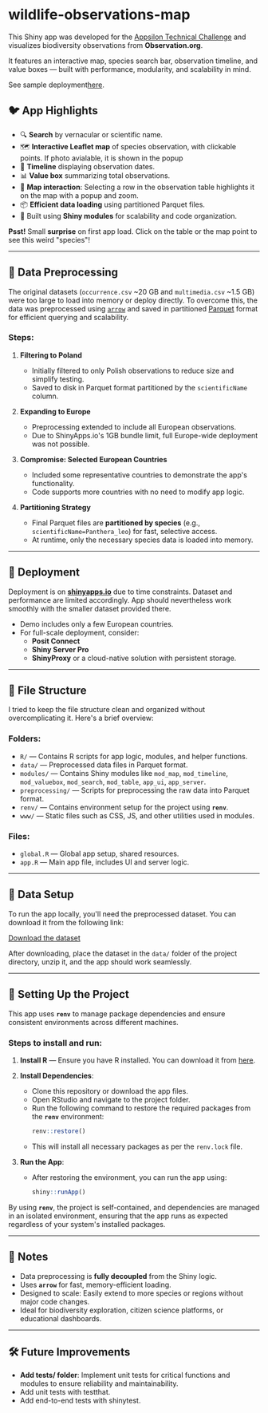 # wildlife-observations-map

This Shiny app was developed for the [Appsilon Technical Challenge](https://appsilon.com) and visualizes biodiversity observations from **Observation.org**.

It features an interactive map, species search bar, observation timeline, and value boxes — built with performance, modularity, and scalability in mind.

See sample deployment[here](https://julianguillo.shinyapps.io/biodiversity_dashboard/).


## 🐦 App Highlights

- 🔍 **Search** by vernacular or scientific name.
- 🗺️ **Interactive Leaflet map** of species observation, with clickable points. If photo avialable, it is shown in the popup
- 📆 **Timeline** displaying observation dates.
- 📊 **Value box** summarizing total observations.
- 🧭 **Map interaction**: Selecting a row in the observation table highlights it on the map with a popup and zoom.
- 📦 **Efficient data loading** using partitioned Parquet files.
- 🧱 Built using **Shiny modules** for scalability and code organization.


**Psst!** Small **surprise** on first app load. Click on the table or the map point to see this weird "species"!

---

## 🔄 Data Preprocessing

The original datasets (`occurrence.csv` ~20 GB and `multimedia.csv` ~1.5 GB) were too large to load into memory or deploy directly. To overcome this, the data was preprocessed using [`arrow`](https://arrow.apache.org/) and saved in partitioned [Parquet](https://parquet.apache.org/) format for efficient querying and scalability.

### Steps:

1. **Filtering to Poland**
   - Initially filtered to only Polish observations to reduce size and simplify testing.
   - Saved to disk in Parquet format partitioned by the `scientificName` column.

2. **Expanding to Europe**
   - Preprocessing extended to include all European observations.
   - Due to ShinyApps.io's 1GB bundle limit, full Europe-wide deployment was not possible.

3. **Compromise: Selected European Countries**
   - Included some representative countries to demonstrate the app's functionality.
   - Code supports more countries with no need to modify app logic.

4. **Partitioning Strategy**
   - Final Parquet files are **partitioned by species** (e.g., `scientificName=Panthera_leo`) for fast, selective access.
   - At runtime, only the necessary species data is loaded into memory.

---

## 🚀 Deployment

Deployment is on [**shinyapps.io**](https://julianguillo.shinyapps.io/biodiversity_dashboard/) due to time constraints. Dataset and performance are limited accordingly. App should nevertheless work smoothly with the smaller dataset provided there.

- Demo includes only a few European countries.
- For full-scale deployment, consider:
  - **Posit Connect**
  - **Shiny Server Pro**
  - **ShinyProxy** or a cloud-native solution with persistent storage.

---

## 📁 File Structure

I tried to keep the file structure clean and organized without overcomplicating it. Here's a brief overview:

### Folders:
- `R/` — Contains R scripts for app logic, modules, and helper functions.
- `data/` — Preprocessed data files in Parquet format.
- `modules/` — Contains Shiny modules like `mod_map`, `mod_timeline`, `mod_valuebox`, `mod_search`, `mod_table`, `app_ui`, `app_server`.
- `preprocessing/` — Scripts for preprocessing the raw data into Parquet format.
- `renv/` — Contains environment setup for the project using **`renv`**.
- `www/` — Static files such as CSS, JS, and other utilities used in modules.

### Files:
- `global.R` — Global app setup, shared resources.
- `app.R` — Main app file, includes UI and server logic.

---

## 🔄 Data Setup

To run the app locally, you'll need the preprocessed dataset. You can download it from the following link:

[Download the dataset](https://drive.google.com/file/d/1tiAuXvj_-b3kHcYxcCvtDVdeTgyE8dZ9/view?usp=drive_link)

After downloading, place the dataset in the `data/` folder of the project directory, unzip it, and the app should work seamlessly.

---

## 🔧 Setting Up the Project

This app uses **`renv`** to manage package dependencies and ensure consistent environments across different machines.

### Steps to install and run:

1. **Install R** — Ensure you have R installed. You can download it from [here](https://cran.r-project.org/).

2. **Install Dependencies**:
   - Clone this repository or download the app files.
   - Open RStudio and navigate to the project folder.
   - Run the following command to restore the required packages from the **`renv`** environment:
     ```r
     renv::restore()
     ```
   - This will install all necessary packages as per the `renv.lock` file.

3. **Run the App**:
   - After restoring the environment, you can run the app using:
     ```r
     shiny::runApp()
     ```

By using **`renv`**, the project is self-contained, and dependencies are managed in an isolated environment, ensuring that the app runs as expected regardless of your system's installed packages.

---

## 📌 Notes

- Data preprocessing is **fully decoupled** from the Shiny logic.
- Uses **`arrow`** for fast, memory-efficient loading.
- Designed to scale: Easily extend to more species or regions without major code changes.
- Ideal for biodiversity exploration, citizen science platforms, or educational dashboards.

---

## 🛠️ Future Improvements
- **Add tests/ folder**: Implement unit tests for critical functions and modules to ensure reliability and maintainability.
- Add unit tests with testthat.
- Add end-to-end tests with shinytest.